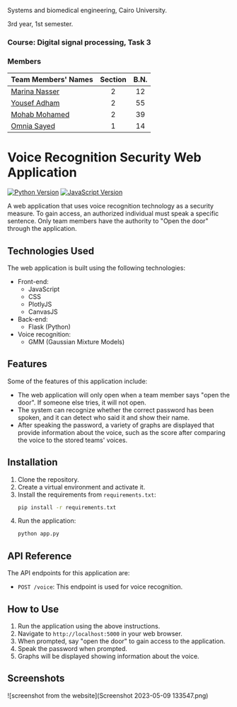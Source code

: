 Systems and biomedical engineering, Cairo University.

3rd year, 1st semester.
### Course: Digital signal processing, Task 3 

### Members
| Team Members' Names                                  | Section| B.N. |
|------------------------------------------------------|:------:|:----:|
| [Marina Nasser](https://github.com/MarinaNasser)     |    2   |  12  |
| [Yousef Adham ](https://github.com/joeadham)         |    2   |  55  |
| [Mohab Mohamed ](https://github.com/MohabGhobashy)   |    2   |  39  |
| [Omnia Sayed  ](https://github.com/omniaSayed)       |    1   |  14  |



# Voice Recognition Security Web Application



[![Python Version](https://img.shields.io/badge/python-3.8-blue.svg?style=flat-square)](https://www.python.org/downloads/release/python-380/)
[![JavaScript Version](https://img.shields.io/badge/JavaScript-ES6-yellow.svg?style=flat-square)](https://www.javascript.com/)

A web application that uses voice recognition technology as a security measure. To gain access, an authorized individual must speak a specific sentence. Only team members have the authority to "Open the door" through the application.

## Technologies Used

The web application is built using the following technologies:

- Front-end:
  - JavaScript
  - CSS
  - PlotlyJS
  - CanvasJS
- Back-end:
  - Flask (Python)
- Voice recognition:
  - GMM (Gaussian Mixture Models)

## Features

Some of the features of this application include:

- The web application will only open when a team member says "open the door". If someone else tries, it will not open.
- The system can recognize whether the correct password has been spoken, and it can detect who said it and show their name.
- After speaking the password, a variety of graphs are displayed that provide information about the voice, such as the score after comparing the voice to the stored teams' voices.

## Installation

1. Clone the repository.
2. Create a virtual environment and activate it.
3. Install the requirements from `requirements.txt`:
    ```bash
    pip install -r requirements.txt
    ```
4. Run the application:
    ```bash
    python app.py
    ```

## API Reference

The API endpoints for this application are:

- `POST /voice`: This endpoint is used for voice recognition.

## How to Use

1. Run the application using the above instructions.
2. Navigate to `http://localhost:5000` in your web browser.
3. When prompted, say "open the door" to gain access to the application.
4. Speak the password when prompted.
5. Graphs will be displayed showing information about the voice.

## Screenshots

![screenshot from the website](Screenshot 2023-05-09 133547.png)

